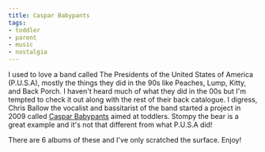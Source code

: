 ```yaml
---
title: Caspar Babypants
tags:
- toddler
- parent
- music
- nostalgia
---
```


I used to love a band called The Presidents of the United States of America (P.U.S.A), mostly the things they did in the 90s like Peaches, Lump, Kitty, and Back Porch. I haven't heard much of what they did in the 00s but I'm tempted to check it out along with the rest of their back catalogue. 
I digress, Chris Ballow the vocalist and bassitarist of the band started a project in 2009 called 
[Caspar Babypants](http://www.babypantsmusic.com) aimed at toddlers. Stompy the bear is a great example and it's not that different from what P.U.S.A did! 

There are 6 albums of these and I've only scratched the surface. Enjoy!
